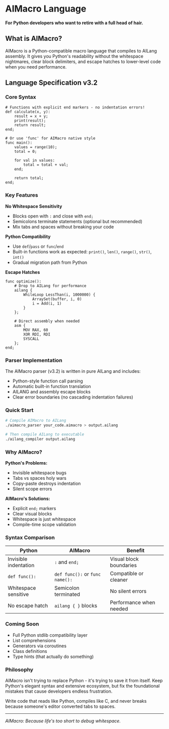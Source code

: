 # AIMacro Language

**For Python developers who want to retire with a full head of hair.**

## What is AIMacro?

AIMacro is a Python-compatible macro language that compiles to AILang assembly. It gives you Python's readability without the whitespace nightmares, clear block delimiters, and escape hatches to lower-level code when you need performance.

## Language Specification v3.2

### Core Syntax

```aimacro
# Functions with explicit end markers - no indentation errors!
def calculate(x, y):
    result = x + y;
    print(result);
    return result;
end;

# Or use 'func' for AIMacro native style
func main():
    values = range(10);
    total = 0;
    
    for val in values:
        total = total + val;
    end;
    
    return total;
end;
```

### Key Features

**No Whitespace Sensitivity**
- Blocks open with `:` and close with `end;`
- Semicolons terminate statements (optional but recommended)
- Mix tabs and spaces without breaking your code

**Python Compatibility**
- Use `def`/`pass` or `func`/`end`
- Built-in functions work as expected: `print()`, `len()`, `range()`, `str()`, `int()`
- Gradual migration path from Python

**Escape Hatches**
```aimacro
func optimize():
    # Drop to AILang for performance
    ailang {
        WhileLoop LessThan(i, 1000000) {
            ArraySet(buffer, i, 0)
            i = Add(i, 1)
        }
    };
    
    # Direct assembly when needed
    asm {
        MOV RAX, 60
        XOR RDI, RDI
        SYSCALL
    };
end;
```

### Parser Implementation

The AIMacro parser (v3.2) is written in pure AILang and includes:
- Python-style function call parsing
- Automatic built-in function translation
- AILANG and assembly escape blocks
- Clear error boundaries (no cascading indentation failures)

### Quick Start

```bash
# Compile AIMacro to AILang
./aimacro_parser your_code.aimacro > output.ailang

# Then compile AILang to executable
./ailang_compiler output.ailang
```

### Why AIMacro?

**Python's Problems:**
- Invisible whitespace bugs
- Tabs vs spaces holy wars  
- Copy-paste destroys indentation
- Silent scope errors

**AIMacro's Solutions:**
- Explicit `end;` markers
- Clear visual blocks
- Whitespace is just whitespace
- Compile-time scope validation

### Syntax Comparison

| Python | AIMacro | Benefit |
|--------|---------|---------|
| Invisible indentation | `:` and `end;` | Visual block boundaries |
| `def func():` | `def func():` or `func name():` | Compatible or cleaner |
| Whitespace sensitive | Semicolon terminated | No silent errors |
| No escape hatch | `ailang { }` blocks | Performance when needed |

### Coming Soon

- Full Python stdlib compatibility layer
- List comprehensions
- Generators via coroutines
- Class definitions
- Type hints (that actually do something)

### Philosophy

AIMacro isn't trying to replace Python - it's trying to save it from itself. Keep Python's elegant syntax and extensive ecosystem, but fix the foundational mistakes that cause developers endless frustration.

Write code that reads like Python, compiles like C, and never breaks because someone's editor converted tabs to spaces.

---

*AIMacro: Because life's too short to debug whitespace.*
